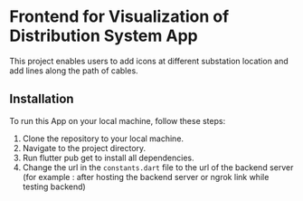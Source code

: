 # Frontend for Visualization of Distribution System App

This project enables users to add icons at different substation location and add lines along the path of cables.

## Installation
To run this App on your local machine, follow these steps:

1. Clone the repository to your local machine.
2. Navigate to the project directory.
3. Run flutter pub get to install all dependencies.
4. Change the url in the `constants.dart` file to the url of the backend server (for example : after hosting the backend server or ngrok link while testing backend)

